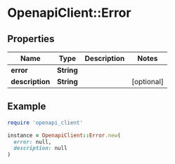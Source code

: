 # OpenapiClient::Error

## Properties

| Name | Type | Description | Notes |
| ---- | ---- | ----------- | ----- |
| **error** | **String** |  |  |
| **description** | **String** |  | [optional] |

## Example

```ruby
require 'openapi_client'

instance = OpenapiClient::Error.new(
  error: null,
  description: null
)
```

